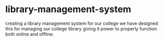 # library-management-system
creating a library management system for our college
 we have designed this for managing our college library giving it power to properly function both online and offline.
 
